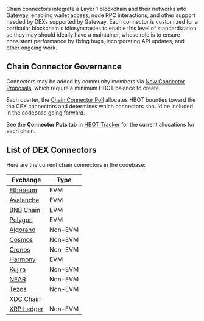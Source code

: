 Chain connectors integrate a Layer 1 blockchain and their networks into [Gateway](/gateway), enabling wallet access, node RPC interactions, and other support needed by DEXs supported by Gateway. Each connector is customized for a particular blockchain's idiosyncrasies to enable this level of standardization, so they may should ideally have a maintainer, whose role is to ensure consistent performance by fixing bugs, incorporating API updates, and other ongoing work.

## Chain Connector Governance

Connectors may be added by community members via [New Connector Proposals](/governance/proposals), which require a minimum HBOT balance to create.

Each quarter, the [Chain Connector Poll](/governance/polls) allocates HBOT bounties toward the top CEX connectors and determines which connectors should be included in the codebase going forward.

See the **Connector Pots** tab in [HBOT Tracker](https://docs.google.com/spreadsheets/d/1UNAumPMnXfsghAAXrfKkPGRH9QlC8k7Cu1FGQVL1t0M/edit?usp=sharing) for the current allocations for each chain.

## List of DEX Connectors

Here are the current chain connectors in the codebase:

| Exchange | Type |
|----------|------|
| [Ethereum](/chains/ethereum) | EVM |
| [Avalanche](/chains/avalanche) | EVM |
| [BNB Chain](/chains/bnb-chain) | EVM |
| [Polygon](/chains/polygon) | EVM |
| [Algorand](/chains/algorand) | Non-EVM |
| [Cosmos](/chains/cosmos) | Non-EVM |
| [Cronos](/chains/cronos) | Non-EVM |
| [Harmony](/chains/harmony) | EVM |
| [Kujira](/chains/kujira) | Non-EVM |
| [NEAR](/chains/near) | Non-EVM |
| [Tezos](/chains/tezos) | Non-EVM |
| [XDC Chain](/chains/xdc-chain) |
| [XRP Ledger](/chains/xrpl) | Non-EVM |

